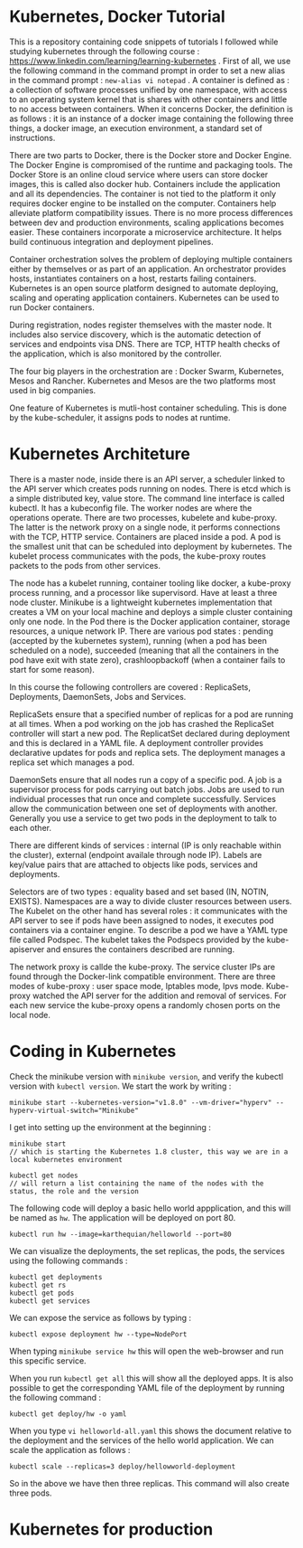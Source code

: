 # Kubernetes, Docker Tutorial

This is a repository containing code snippets of tutorials I followed while studying kubernetes through the following course : https://www.linkedin.com/learning/learning-kubernetes . First of all, we use the following command in the command prompt in order to set a new alias in the command prompt : `new-alias vi notepad` . A container is defined as : a collection of software processes unified by one namespace, with access to an operating system kernel that is shares with other containers and little to no access between containers. When it concerns Docker, the definition is as follows : it is an instance of a docker image containing the following three things, a docker image, an execution environment, a standard set of instructions.

There are two parts to Docker, there is the Docker store and Docker Engine. The Docker Engine is compromised of the runtime and packaging tools. The Docker Store is an online cloud service where users can store docker images, this is called also docker hub. Containers include the application and all its dependencies. The container is not tied to the platform it only requires docker engine to be installed on the computer. Containers help alleviate platform compatibility issues. There is no more process differences between dev and production environments, scaling applications becomes easier. These containers incorporate a microservice architecture. It helps build continuous integration and deployment pipelines.

Container orchestration solves the problem of deploying multiple containers either by themselves or as part of an application. An orchestrator provides hosts, instantiates containers on a host, restarts failing containers. Kubernetes is an open source platform designed to automate deploying, scaling and operating application containers. Kubernetes can be used to run Docker containers.

During registration, nodes register themselves with the master node. It includes also service discovery, which is the automatic detection of services and endpoints visa DNS. There are TCP, HTTP health checks of the application, which is also monitored by the controller.

The four big players in the orchestration are : Docker Swarm, Kubernetes, Mesos and Rancher. Kubernetes and Mesos are the two platforms most used in big companies.

One feature of Kubernetes is mutli-host container scheduling. This is done by the kube-scheduler, it assigns pods to nodes at runtime.

# Kubernetes Architeture

There is a master node, inside there is an API server, a scheduler linked to the API server which creates pods running on nodes. There is etcd which is a simple distributed key, value store. The command line interface is called kubectl. It has a kubeconfig file. The worker nodes are where the operations operate. There are two processes, kubelete and kube-proxy. The latter is the network proxy on a single node, it performs connections with the TCP, HTTP service. Containers are placed inside a pod. A pod is the smallest unit that can be scheduled into deployment by kubernetes. The kubelet process communicates with the pods, the kube-proxy routes packets to the pods from other services.

The node has a kubelet running, container tooling like docker, a kube-proxy process running, and a processor like supervisord. Have at least a three node cluster. Minikube is a lightweight kubernetes implementation that creates a VM on your local machine and deploys a simple cluster containing only one node. In the Pod there is the Docker application container, storage resources, a unique network IP. There are various pod states : pending (accepted by the kubernetes system), running (when a pod has been scheduled on a node), succeeded (meaning that all the containers in the pod have exit with state zero), crashloopbackoff (when a container fails to start for some reason).

In this course the following controllers are covered : ReplicaSets, Deployments, DaemonSets, Jobs and Services.

ReplicaSets ensure that a specified number of replicas for a pod are running at all times. When a pod working on the job has crashed the ReplicaSet controller will start a new pod. The ReplicatSet declared during deployment and this is declared in a YAML file. A deployment controller provides declarative updates for pods and replica sets. The deployment manages a replica set which manages a pod.

DaemonSets ensure that all nodes run a copy of a specific pod. A job is a supervisor process for pods carrying out batch jobs. Jobs are used to run individual processes that run once and complete successfully. Services allow the communication between one set of deployments with another. Generally you use a service to get two pods in the deployment to talk to each other.

There are different kinds of services : internal (IP is only reachable within the cluster), external (endpoint availale through node IP). Labels are key/value pairs that are attached to objects like pods, services and deployments. 

Selectors are of two types : equality based and set based (IN, NOTIN, EXISTS). Namespaces are a way to divide cluster resources between users. The Kubelet on the other hand has several roles : it communicates with the API server to see if pods have been assigned to nodes, it executes pod containers via a container engine. To describe a pod we have a YAML type file called Podspec. The kubelet takes the Podspecs provided by the kube-apiserver and ensures the containers described are running. 

The network proxy is callde the kube-proxy. The service cluster IPs are found through the Docker-link compatible environment. There are three modes of kube-proxy : user space mode, Iptables mode, Ipvs mode. Kube-proxy watched the API server for the addition and removal of services. For each new service the kube-proxy opens a randomly chosen ports on the local node.

# Coding in Kubernetes

Check the minikube version with `minikube version`, and verify the kubectl version with `kubectl version`. We start the work by writing :

```
minikube start --kubernetes-version="v1.8.0" --vm-driver="hyperv" --hyperv-virtual-switch="Minikube"
```

I get into setting up the environment at the beginning :

```
minikube start 
// which is starting the Kubernetes 1.8 cluster, this way we are in a local kubernetes environment

kubectl get nodes 
// will return a list containing the name of the nodes with the status, the role and the version
```

The following code will deploy a basic hello world appplication, and this will be named as `hw`. The application will be deployed on port 80.

```
kubectl run hw --image=karthequian/helloworld --port=80
```

We can visualize the deployments, the set replicas, the pods, the services using the following commands : 

```
kubectl get deployments
kubectl get rs
kubectl get pods
kubectl get services
```

We can expose the service as follows by typing : 

```
kubectl expose deployment hw --type=NodePort
```

When typing `minikube service hw` this will open the web-browser and run this specific service.

When you run `kubectl get all` this will show all the deployed apps. It is also possible to get the corresponding YAML file of the deployment by running the following command : 

```
kubectl get deploy/hw -o yaml
```

When you type `vi helloworld-all.yaml` this shows the document relative to the deployment and the services of the hello world application. We can scale the application as follows :

```
kubectl scale --replicas=3 deploy/hellowworld-deployment
```
So in the above we have then three replicas. This command will also create three pods.

# Kubernetes for production

